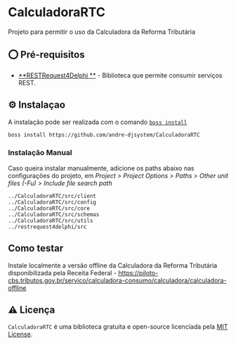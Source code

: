 # CalculadoraRTC
Projeto para permitir o uso da Calculadora da Reforma Tributária

## ⭕ Pré-requisitos
- [**RESTRequest4Delphi
**](https://github.com/viniciussanchez/RESTRequest4Delphi/) - Biblioteca que permite consumir serviços REST.

## ⚙️ Instalaçao
A instalação pode ser realizada com o comando [`boss install`](https://github.com/HashLoad/boss)

``` sh
boss install https://github.com/andre-djsystem/CalculadoraRTC
```

### Instalação Manual
Caso queira instalar manualmente, adicione os paths abaixo nas configurações do projeto, em *Project > Project Options > Paths > Other unit files (-Fu) > Include file search path*
```
../CalculadoraRTC/src/client
../CalculadoraRTC/src/config
../CalculadoraRTC/src/core
../CalculadoraRTC/src/schemas
../CalculadoraRTC/src/utils
../restrequest4delphi/src
```

## Como testar
Instale localmente a versão offline da Calculadora da Reforma Tributária disponibilizada pela Receita Federal - https://piloto-cbs.tributos.gov.br/servico/calculadora-consumo/calculadora/calculadora-offline

## ⚠️ Licença
`CalculadoraRTC` é uma biblioteca gratuita e open-source licenciada pela [MIT License](https://github.com/andre-djsystem/CalculadoraRTC/blob/main/LICENSE).
